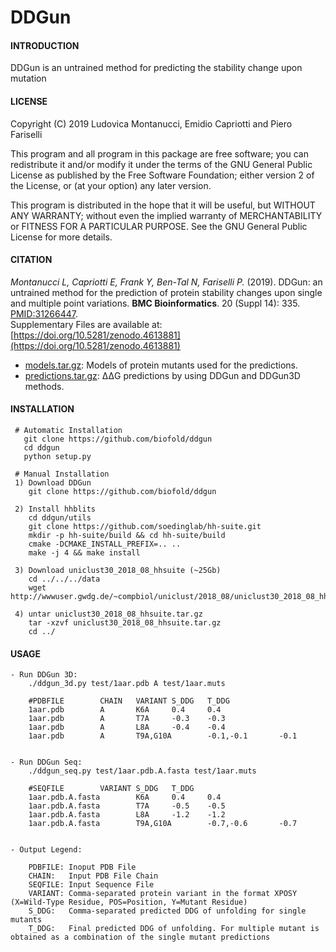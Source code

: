 # DDGun


#### INTRODUCTION
  
  DDGun is an untrained method for predicting the stability change upon mutation


#### LICENSE

  Copyright (C) 2019  Ludovica Montanucci, Emidio Capriotti 
                      and Piero Fariselli

  This program and all program in this package are free software;
  you can redistribute it and/or modify it under the terms of the
  GNU General Public License as published by the Free Software
  Foundation; either version 2 of the License, or (at your option)
  any later version.

  This program is distributed in the hope that it will be useful,
  but WITHOUT ANY WARRANTY; without even the implied warranty of
  MERCHANTABILITY or FITNESS FOR A PARTICULAR PURPOSE.  See the
  GNU General Public License for more details.


#### CITATION

  *Montanucci L, Capriotti E, Frank Y, Ben-Tal N, Fariselli P.* (2019).
  DDGun: an untrained method for the prediction of protein stability
  changes upon single and multiple point variations.
  **BMC Bioinformatics**. 20 (Suppl 14): 335. [PMID:31266447](https://www.ncbi.nlm.nih.gov/pmc/articles/PMC6606456/pdf/12859_2019_Article_2923.pdf).  
  Supplementary Files are available at:
  [https://doi.org/10.5281/zenodo.4613881](https://doi.org/10.5281/zenodo.4613881)   
  - [models.tar.gz](https://zenodo.org/record/4613881/files/models.tar.gz?download=1): Models of protein mutants used for the predictions.  
  - [predictions.tar.gz](https://zenodo.org/record/4613881/files/predictions.tar.gz?download=1): ΔΔG predictions by using DDGun and DDGun3D methods.  
  


#### INSTALLATION

     # Automatic Installation
       git clone https://github.com/biofold/ddgun
       cd ddgun
       python setup.py

     # Manual Installation
     1) Download DDGun
        git clone https://github.com/biofold/ddgun

     2) Install hhblits
        cd ddgun/utils
        git clone https://github.com/soedinglab/hh-suite.git
        mkdir -p hh-suite/build && cd hh-suite/build
        cmake -DCMAKE_INSTALL_PREFIX=.. ..
        make -j 4 && make install

     3) Download uniclust30_2018_08_hhsuite (~25Gb)
        cd ../../../data
        wget http://wwwuser.gwdg.de/~compbiol/uniclust/2018_08/uniclust30_2018_08_hhsuite.tar.gz

     4) untar uniclust30_2018_08_hhsuite.tar.gz
        tar -xzvf uniclust30_2018_08_hhsuite.tar.gz
        cd ../


#### USAGE

    - Run DDGun 3D:
        ./ddgun_3d.py test/1aar.pdb A test/1aar.muts

        #PDBFILE        CHAIN   VARIANT S_DDG   T_DDG
        1aar.pdb        A       K6A     0.4     0.4
        1aar.pdb        A       T7A     -0.3    -0.3
        1aar.pdb        A       L8A     -0.4    -0.4
        1aar.pdb        A       T9A,G10A        -0.1,-0.1       -0.1


    - Run DDGun Seq:
        ./ddgun_seq.py test/1aar.pdb.A.fasta test/1aar.muts

        #SEQFILE        VARIANT S_DDG   T_DDG
        1aar.pdb.A.fasta        K6A     0.4     0.4
        1aar.pdb.A.fasta        T7A     -0.5    -0.5
        1aar.pdb.A.fasta        L8A     -1.2    -1.2
        1aar.pdb.A.fasta        T9A,G10A        -0.7,-0.6       -0.7


    - Output Legend:
        
        PDBFILE: Inoput PDB File
        CHAIN:   Input PDB File Chain
        SEQFILE: Input Sequence File
        VARIANT: Comma-separated protein variant in the format XPOSY (X=Wild-Type Residue, POS=Position, Y=Mutant Residue)
        S_DDG:   Comma-separated predicted DDG of unfolding for single mutants
        T_DDG:   Final predicted DDG of unfolding. For multiple mutant is  obtained as a combination of the single mutant predictions

